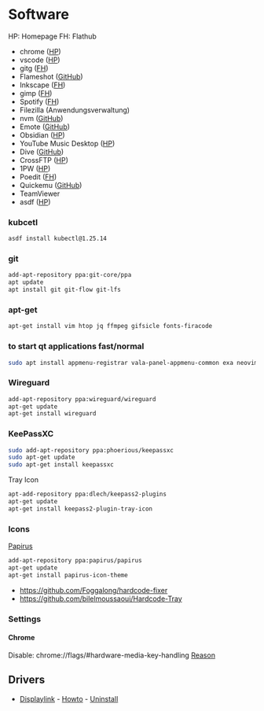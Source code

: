 # Software

HP: Homepage
FH: Flathub

- chrome ([HP](https://www.google.com/intl/de_de/chrome/))
- vscode ([HP](https://code.visualstudio.com/download))
- gitg ([FH](https://flathub.org/apps/details/org.gnome.gitg))
- Flameshot ([GitHub](https://github.com/lupoDharkael/flameshot))
- Inkscape ([FH](https://flathub.org/apps/details/org.inkscape.Inkscape))
- gimp ([FH](https://flathub.org/apps/details/org.gimp.GIMP))
- Spotify ([FH](https://flathub.org/apps/details/com.spotify.Client))
- Filezilla (Anwendungsverwaltung)
- nvm ([GitHub](https://github.com/nvm-sh/nvm))
- Emote ([GitHub](https://github.com/tom-james-watson/Emote))
- Obsidian ([HP](https://obsidian.md/))
- YouTube Music Desktop ([HP](https://ytmdesktop.app/))
- Dive ([GitHub](https://github.com/wagoodman/dive))
- CrossFTP ([HP](https://www.crossftp.com/))
- 1PW ([HP](https://1password.com/downloads/linux))
- Poedit ([FH](https://flathub.org/apps/net.poedit.Poedit))
- Quickemu ([GitHub](https://github.com/quickemu-project/quickemu))
- TeamViewer
- asdf ([HP](https://asdf-vm.com/guide/getting-started.html))


### kubcetl
```sh
asdf install kubectl@1.25.14
```

### git

 ```sh
 add-apt-repository ppa:git-core/ppa 
 apt update
 apt install git git-flow git-lfs
 ```

### apt-get

```sh
apt-get install vim htop jq ffmpeg gifsicle fonts-firacode
```

### to start qt applications fast/normal
```sh
sudo apt install appmenu-registrar vala-panel-appmenu-common exa neovim
```

### Wireguard
```sh
add-apt-repository ppa:wireguard/wireguard
apt-get update
apt-get install wireguard
```

### KeePassXC

```sh
sudo add-apt-repository ppa:phoerious/keepassxc
sudo apt-get update
sudo apt-get install keepassxc
```

Tray Icon
```sh
apt-add-repository ppa:dlech/keepass2-plugins
apt-get update
apt-get install keepass2-plugin-tray-icon
```

### Icons

[Papirus](https://github.com/PapirusDevelopmentTeam/papirus-icon-theme)

```sh
add-apt-repository ppa:papirus/papirus
apt-get update
apt-get install papirus-icon-theme
```

- https://github.com/Foggalong/hardcode-fixer
- https://github.com/bilelmoussaoui/Hardcode-Tray

### Settings

#### Chrome 
Disable: chrome://flags/#hardware-media-key-handling [Reason](https://www.omgchrome.com/chrome-google-music-media-keys/)

## Drivers
- [Displaylink](https://www.synaptics.com/products/displaylink-graphics/downloads/ubuntu) - [Howto](https://www.displaylink.org/forum/showpost.php?p=90853&postcount=2) - [Uninstall](https://support.displaylink.com/knowledgebase/articles/683699-how-to-uninstall-displaylink-ubuntu-software)
